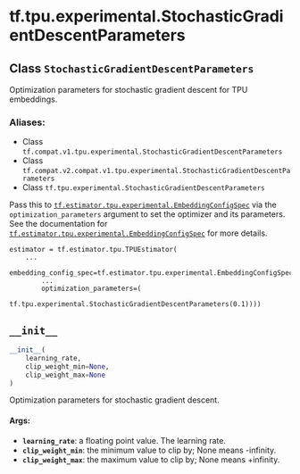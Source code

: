 <div itemscope itemtype="http://developers.google.com/ReferenceObject">
<meta itemprop="name" content="tf.tpu.experimental.StochasticGradientDescentParameters" />
<meta itemprop="path" content="Stable" />
<meta itemprop="property" content="__init__"/>
</div>

# tf.tpu.experimental.StochasticGradientDescentParameters

## Class `StochasticGradientDescentParameters`

Optimization parameters for stochastic gradient descent for TPU embeddings.



### Aliases:

* Class `tf.compat.v1.tpu.experimental.StochasticGradientDescentParameters`
* Class `tf.compat.v2.compat.v1.tpu.experimental.StochasticGradientDescentParameters`
* Class `tf.tpu.experimental.StochasticGradientDescentParameters`

<!-- Placeholder for "Used in" -->

Pass this to <a href="../../../tf/estimator/tpu/experimental/EmbeddingConfigSpec.md"><code>tf.estimator.tpu.experimental.EmbeddingConfigSpec</code></a> via the
`optimization_parameters` argument to set the optimizer and its parameters.
See the documentation for <a href="../../../tf/estimator/tpu/experimental/EmbeddingConfigSpec.md"><code>tf.estimator.tpu.experimental.EmbeddingConfigSpec</code></a>
for more details.

```
estimator = tf.estimator.tpu.TPUEstimator(
    ...
    embedding_config_spec=tf.estimator.tpu.experimental.EmbeddingConfigSpec(
        ...
        optimization_parameters=(
            tf.tpu.experimental.StochasticGradientDescentParameters(0.1))))
```

<h2 id="__init__"><code>__init__</code></h2>

``` python
__init__(
    learning_rate,
    clip_weight_min=None,
    clip_weight_max=None
)
```

Optimization parameters for stochastic gradient descent.


#### Args:


* <b>`learning_rate`</b>: a floating point value. The learning rate.
* <b>`clip_weight_min`</b>: the minimum value to clip by; None means -infinity.
* <b>`clip_weight_max`</b>: the maximum value to clip by; None means +infinity.



